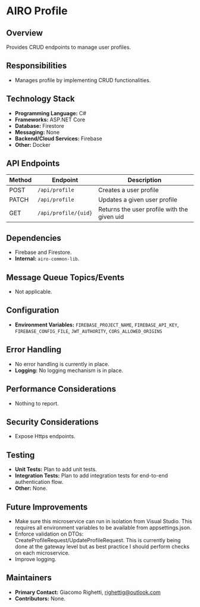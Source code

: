 # AIRO Profile

## Overview
Provides CRUD endpoints to manage user profiles.

## Responsibilities
- Manages profile by implementing CRUD functionalities.

## Technology Stack
- **Programming Language:** C#
- **Frameworks:** ASP.NET Core
- **Database:** Firestore
- **Messaging:** None
- **Backend/Cloud Services:** Firebase
- **Other:** Docker

## API Endpoints
| Method | Endpoint             | Description                                 |
|--------|----------------------|---------------------------------------------|
| POST   | `/api/profile`       | Creates a user profile                      |
| PATCH  | `/api/profile`       | Updates a given user profile                |
| GET    | `/api/profile/{uid}` | Returns the user profile with the given uid |

## Dependencies
- Firebase and Firestore.
- **Internal:** `airo-common-lib`.

## Message Queue Topics/Events
- Not applicable.

## Configuration
- **Environment Variables:** `FIREBASE_PROJECT_NAME`, `FIREBASE_API_KEY`, `FIREBASE_CONFIG_FILE`, `JWT_AUTHORITY`, `CORS_ALLOWED_ORIGINS`

## Error Handling
- No error handling is currently in place.
- **Logging:** No logging mechanism is in place.

## Performance Considerations
- Nothing to report.

## Security Considerations
- Expose Https endpoints.

## Testing
- **Unit Tests:** Plan to add unit tests.
- **Integration Tests:** Plan to add integration tests for end-to-end authentication flow.
- **Other:** None.

## Future Improvements
- Make sure this microservice can run in isolation from Visual Studio. This requires all environment variables to be available from appsettings.json.
- Enforce validation on DTOs: CreateProfileRequest/UpdateProfileRequest. This is currently being done at the gateway level but as best practice I should perform checks on each microservice.
- Improve logging.

## Maintainers
- **Primary Contact:** Giacomo Righetti, righettig@outlook.com
- **Contributors:** None.
